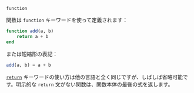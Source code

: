 ```
function
```

関数は `function` キーワードを使って定義されます：

```julia
function add(a, b)
    return a + b
end
```

または短縮形の表記：

```julia
add(a, b) = a + b
```

[`return`](@ref) キーワードの使い方は他の言語と全く同じですが、しばしば省略可能です。明示的な `return` 文がない関数は、関数本体の最後の式を返します。
